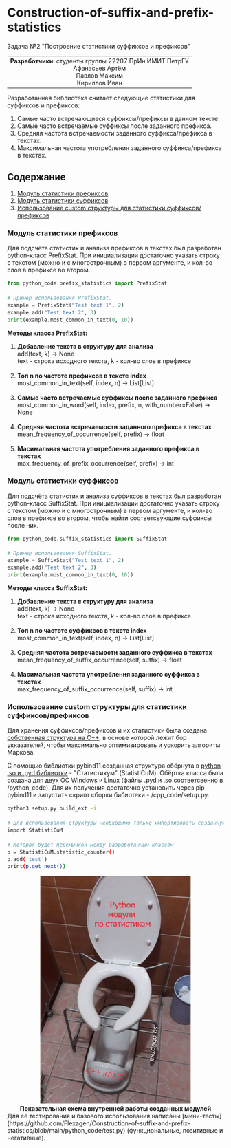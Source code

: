 # Construction-of-suffix-and-prefix-statistics
Задача №2 "Построение статистики суффиксов и префиксов"  
  
<table style="border-collapse: collapse; border: none;">
  <tr style="border: none;">
    <td style="border: none;"><b>Разработчики:</b> студенты группы 22207 ПрИн ИМИТ ПетрГУ <br>
                             <center> Афанасьев Артём <br>
                                        Павлов Максим <br>
                                        Кириллов Иван </center>
    </td>
  </tr>
</table>
  
Разработанная библиотека считает следующие статистики для суффиксов и префиксов:  
1. Cамые часто встречающиеся суффиксы/префиксы в данном тексте.  
2. Самые часто встречаемые суффиксы после заданного префикса.  
3. Средняя частота встречаемости заданного суффикса/префикса в текстах.  
4. Максимальная частота употребления заданного суффикса/префикса в текстах.  
  
## Содержание  
1. [Модуль статистики префиксов](https://github.com/Flexagen/Construction-of-suffix-and-prefix-statistics#модуль-статистики-префиксов)
2. [Модуль статистики суффиксов](https://github.com/Flexagen/Construction-of-suffix-and-prefix-statistics#модуль-статистики-суффиксов)
3. [Использование custom структуры для статистики суффиксов/префиксов](https://github.com/Flexagen/Construction-of-suffix-and-prefix-statistics#использование-custom-структуры-для-статистики-суффиксовпрефиксов)
  
### Модуль статистики префиксов
Для подсчёта статистик и анализа префиксов в текстах был разработан python-класс PrefixStat. При инициализации достаточно указать строку с
текстом (можно и с многострочным) в первом аргументе, и кол-во слов в префиксе во втором.  
```python
from python_code.prefix_statistics import PrefixStat

# Пример использования PrefixStat. 
example = PrefixStat("Test text 1", 2)
example.add("Test text 2", 3)
print(example.most_common_in_text(0, 10))
```  
**Методы класса PrefixStat:**
1. **Добавление текста в структуру для анализа**<br>add(text, k) -> None<br>text - строка исходного текста, k - кол-во слов в префиксе 
<br><br>  
2. **Топ n по частоте префиксов в тексте index**<br>most_common_in_text(self, index, n) -> List[List]
<br><br>
3. **Самые часто встречаемые суффиксы после заданного префикса**<br>most_common_in_word(self, index, prefix, n, with_number=False) -> None
<br><br>
4. **Средняя частота встречаемости заданного префикса в текстах**<br>mean_frequency_of_occurrence(self, prefix) -> float
<br><br>
5. **Масимальная частота употребления заданного префикса в текстах**<br>max_frequency_of_prefix_occurrence(self, prefix) -> int

### Модуль статистики суффиксов
Для подсчёта статистик и анализа суффиксов в текстах был разработан python-класс SuffixStat. При инициализации достаточно указать строку с
текстом (можно и с многострочным) в первом аргументе, и кол-во слов в префиксе во втором, чтобы найти соответсвующие суффиксы после них.  
```python
from python_code.suffix_statistics import SuffixStat

# Пример использования SuffixStat. 
example = SuffixStat("Test text 1", 2)
example.add("Test text 2", 3)
print(example.most_common_in_text(0, 10))
```  
**Методы класса SuffixStat:**
1. **Добавление текста в структуру для анализа**<br>add(text, k) -> None<br>text - строка исходного текста, k - кол-во слов в префиксе 
<br><br>  
2. **Топ n по частоте суффиксов в тексте index**<br>most_common_in_text(self, index, n) -> List[List]
<br><br>
3. **Средняя частота встречаемости заданного суффикса в текстах**<br>mean_frequency_of_suffix_occurrence(self, suffix) -> float
<br><br>
4. **Масимальная частота употребления заданного суффикса в текстах**<br>max_frequency_of_suffix_occurrence(self, suffix) -> int 

### Использование custom структуры для статистики суффиксов/префиксов
Для хранения суффиксов/префиксов и их статистики была создана [собственная структура на C++](https://github.com/Flexagen/Construction-of-suffix-and-prefix-statistics/blob/main/cpp_code/statistic_counter.cpp), в основе которой лежит бор укказателей, чтобы максимально оптимизировать и ускорить алгоритм Маркова.  
  
С помощью библиотки pybind11 созданная структура обёрнута в [python .so и .pyd библиотки](https://github.com/Flexagen/Construction-of-suffix-and-prefix-statistics/blob/main/python_code/statistics.so) - "Статистикум" (StatistiCuM).
Обёртка класса была создана для двух ОС Windows и Linux (файлы .pyd и .so соответсвенно в /python_code). Для их получения достаточно установить через pip pybind11 и запустить скрипт сборки бибиотеки - /cpp_code/setup.py.  
```bash
python3 setup.py build_ext -i

# Для использования структуры необходимо только импортировать созданную обёртку
import StatistiCuM

# Которая будет перемычкой между разработанным классом
p = StatistiCuM.statistic_counter()
p.add('test')
print(p.get_next())
```  

<center><a>
    <img style="width: 350px" src="./images/main_image.jpg">
      <div style='width: 90%; text-align: center;'><b>Показательная схема внутренней работы созданных модулей</b></div>
</a></center>  
Для её тестирования и базового использования написаны [мини-тесты](https://github.com/Flexagen/Construction-of-suffix-and-prefix-statistics/blob/main/python_code/test.py)
(функциональные, позитивные и негативные).